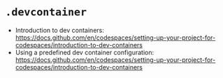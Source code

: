 # `.devcontainer`

- Introduction to dev containers: <https://docs.github.com/en/codespaces/setting-up-your-project-for-codespaces/introduction-to-dev-containers>
- Using a predefined dev container configuration: <https://docs.github.com/en/codespaces/setting-up-your-project-for-codespaces/introduction-to-dev-containers>